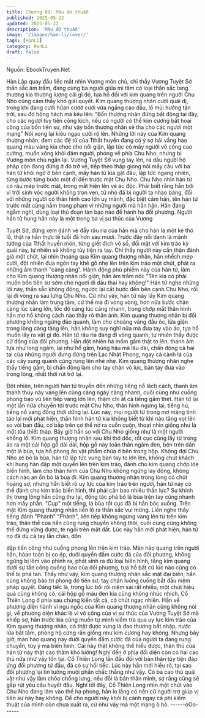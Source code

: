 ```yaml
---
title: Chương 89: Mâu dữ thuẫn
published: 2025-05-22
updated: 2025-05-22
description: 'Mâu dữ thuẫn'
image: '/images/han-li/cover/'
tags: [HanLi]
category: HanLi
draft: false
---
```


Nguồn: EbookTruyen.Net

Hàn Lập quay đầu liếc mắt nhìn Vương môn chủ, chỉ thấy Vương
Tuyệt Sở thần sắc âm trầm, đang cùng ba người giữa mi tâm có
loại thần sắc tang thương kia thương lượng cái gì đó, tựa hồ đối
với kim quang trên người Chu Nho cũng cảm thấy khó giải quyết.
Kim quang thượng nhân cười quái dị, trong khi đang cười hứan
cươờ cười vừa ngẩng cao đầu, lổ mũi hướng tận trời, sau đó
hống hách mà kêu lên: "Bổn thượng nhân đứng bất động tại đây,
cho các ngươi tùy tiện công kích, nếu có người có thể kim cương
bất hoại công của bổn tiên sư, như vậy bổn thượng nhân sẽ tha
cho các ngươi một mạng" Nói xong lại kiêu ngạo cười rộ lên.
Những lời này của Kim quang thượng nhân, đem các đệ tử của
Tthất huyền đang có ý sợ hãi vầng hào quang màu vàng kia chọc
cho nổi giận, lập tức có mấy người võ công cao cường, muốn
xông khỏi đám người, phóng về phía Chu Nho, nhưng bị Vương
môn chủ ngăn lại.
Vương Tuyệt Sở vung tay lên, ra dấu người hộ pháp còn đang
đứng ở đó trở về, tiếp theo thấp giọng nói mấy câu với ba hán tử
khôi ngô ở bên cạnh, mấy hán tử kia gật đầu, lập tức ngang
nhiên, từng bước từng bước một đi đến trước mặt Chu Nho.
Chu Nho nhìn hán tử có râu mép trước mặt, trong mắt hiện lên vẻ
ác độc.
Phải biết rằng hắn bởi vì trời sinh vóc người không trọn vẹn, từ
nhỏ đã bị người ta nhạo báng, đối với những người có thân hình
cao lớn uy mãnh, đặc biệt căm hận, tên hán tử trước mắt cũng
nằm trong phạm vi những người mà hắn hận. Hắn đang ngẫm
nghĩ, dùng loại thủ đoạn tàn bạo nào để hành hạ đối phương.
Người hán tử hung hãn này là một trong ba vị sư thúc của Vương

Tuyệt Sở, đừng xem dánh vẻ đầy râu ria của hắn mà cho hán là
một kẻ thô lỗ, thật ra hắn thực tế tuổi đã hơn sáu mươi. Trước
đây nổi danh là mãnh tướng của Tthất huyền môn, từng giết địch
vô số, đối mặt với kim tráo kỳ quái này, tự nhiên sẽ không tùy tiện
ra tay.
Chỉ thấy người này cẩn thận đánh giá một chút, lại nhìn thoáng
qua Kim quang thượng nhân, hắn nhếch mép cười, đột nhiên đưa
ngón tay khẽ gõ nhẹ lên trên kim tráo một chút, phát ra những âm
thanh "cảng cảng".
Hành động phù phiếm này của hán tử, làm cho Kim quang
thượng nhân nổi giận, hắn âm trầm nói: "Tên kia có phải muốn
bổn tiên sư sớm cho ngươi đi đầu thai hay không!"
Hán tử nghe những lời này, thần sắc không động, ngược lại cất
bước đến bên cạnh Chu Nho, rồi lại đi vòng ra sau lưng Chu Nho.
Cứ như vậy, hán tử này lấy Kim quang thượng nhân làm trung
tâm, cứ thế mà đi vòng vòng, hơn nữa bước chân càng lúc càng
lớn, tốc độ càng lúc càng nhanh, trong chớp mắt thân hình hắn
mơ hồ không cách nào thấy rõ thân ảnh.
Kim quang thượng nhân bị đối phương không ngừng đảo quanh,
làm cho choáng váng đầu óc, lửa giận trong lòng càng tăng lên,
hắn không suy nghĩ nữa mà đưa tay vào áo, tựa hồ muốn lấy ra
vật gì đó.
Hán tử râu ria đang đi vòng quanh, tự nhiên thấy được cử động
của đối phương.
Hắn đột nhiên há mồm gầm thật to lên, thanh âm tựa như long
ngâm, lại như hổ gầm, hùng hậu mà lâu dài, chấn động cả hai tai
của những người đưng đứng trên Lạc Nhật Phong, ngay cả cành
lá của các cây xung quanh cũng rung lên nhè nhẹ.
Kim quang thượng nhân nghe thấy tiếng gầm, bị chấn động làm
cho tay chân vô lực, bàn tay đưa vào trong lòng, nhất thời rút trở
lại.

Đột nhiên, trên người hán tử truyền đến những tiếng nổ lách
cách, thanh âm thanh thúy này vang lên cũng càng ngày càng
nhanh, cuối cùng như cuồng phong bạo vũ liên tiếp vang lớn lên,
thậm chí át cả tiếng gầm thét.
Hán tử lại một lần nữa chuyển tới trước mặt Chu Nho, thân hình
ngừng lại, tiếng hú, tiếng nổ vang đồng thời dừng lại.
Lúc này, mọi người từ trong mơ màng tỉnh táo lại mới phát hiện,
thân hình hán tử kia không biết từ khi nào tăng vọt lên so vói ban
đầu, cơ bắp trên cơ thể nở ra cuồn cuộn, thoạt nhìn giống như là
một tòa thiết tháp. Bây giờ hắn so với Chu Nho giống như là một
người khổng lồ.
Kim quang thượng nhân sau khi thở dốc, rốt cục cũng lấy từ trong
áo ra một cái hộp gỗ dài dài, hộp gỗ này toàn thân ngăm đen, bên
trên dán một lá bùa, tựa hồ phong ấn vật phẩm chứa ở bên trong
hộp.
Không đợi Chu Nho xé bỏ lá bùa, hán tử lập tức vung bàn tay to
lớn lên, không chút khách khí hung hãn đập một quyền lên trên
kim tráo, đánh cho kim quang chớp lóe biến hình, làm cho thân
hình của Chu Nho không ngừng lay động, không cách nào an ổn
bỏ lá bùa đi.
Kim quang thượng nhân trong lòng có chút hoảng sợ, nhưng hắn
biết rõ uy lực của kim tráo trên người, hán tử này có thể đánh cho
kim tráo biến hình, thì phải cần bao nhiêu thần lực? Sự khinh thị
trong lòng hắn cũng thu lại, động tác phá bỏ lá bùa trên tay cũng
nhanh hơn mấy phần.
"Cụp" một tiếng, lá bùa rốt cục đã bị hắn bóc xuống.
Trên mặt Kim quang thượng nhân liền lộ ra thần sắc vui mừng.
Liền nghe thấy tiếng đánh "Phành" "Phành", liên tiếp không
ngừng vang lên từ trên kim tráo, thân thể của hắn cũng rung
chuyển không thôi, cuối cùng cũng không thể đứng vững được, té
ngồi trên mặt đất.
Lúc này hắn mới phát hiện, hán tử nọ đã dù cả tay lẫn chân, dồn

dập tiến công như cuồng phong lên trên kim tráo. Màn hào quang
trên người hắn, hòan toàn bị co ép, dưới quyền đấm cước đá của
đối phương, không ngừng bị lõm vào phình ra, phát sinh ra đủ
loại biến hình, tầng kim quang dưới sự tấn công cuồng bao của
đối phương, tựa hồ bất cứ lúc nào cũng có thể bị phá tan.
Thấy như vậy, kim quang thượng nhân sắc mặt đại biến, hắn
cũng không bảo trì phong độ tiên sư, tay chân luống cuống bắt
đầu niệm pháp quyết. Đáng tiếc là, trong lúc bối rối niệm sai rất
nhiều, một chút hiệu quả cũng không có, cái hộp gỗ màu đen kia
cũng không nhúc nhích.
Cổ Thiên Long ở phía sau chứng kiến tất cả, có chút ngạc nhiên.
Hắn về phương diện hành vi ngu ngốc của Kim quang thượng
nhân cũng không nói gì, về phương diện khác là vì võ công của vị
sư thúc của Vương Tuyệt Sở mà khiếp sợ, hắn trước kia cũng
muốn tự mình kiểm tra qua uy lực kim tráo của Kim quang thượng
nhân, có thật được xưng là đao thương bất nhập, nước lửa bất
tẩm, phòng hộ cứng rắn giống như kim cương hay không. Nhưng
bây giờ, màn hào quang này dưới quyền đấm cước đá của người
ta đang rung chuyển, tùy ý mà biến hình.
Cái này thật không thể hiểu được, thân thủ của hán tử này thật
cao thâm khó lường!
Nghĩ đến ở phía đối diện còn có hai cao thủ nữa như vậy tồn tại.
Cổ Thiên Long lần đầu đối với bản thân tùy tiện đáp ứng đối
phương tử đấu, đã có sự hối tiếc. Lúc này hắn mới hiểu rõ, tại
sao đối phương lại tin tưởng mười phần chắc thắng như vậy. Có
ba cao thủ quái vật như vậy làm chõo chống lưng, nếu đổi là bản
thân mình, sợ rằng cũng sẽ gấp rút yêu cầu huyết đấu.
Nghĩ tới đây, Cổ Thiên Long nhìn một chút vào Chu Nho đang lâm
vào thế hạ phong, hắn lo lắng có nên cử người trợ giúp vị tiên sư
này hay không. Để cho người này khỏi bị cảnh ngay cả phi kiếm
thuật của mình còn chưa xuất ra, cứ như vậy mà một mạng ô hô.
------oOo------
